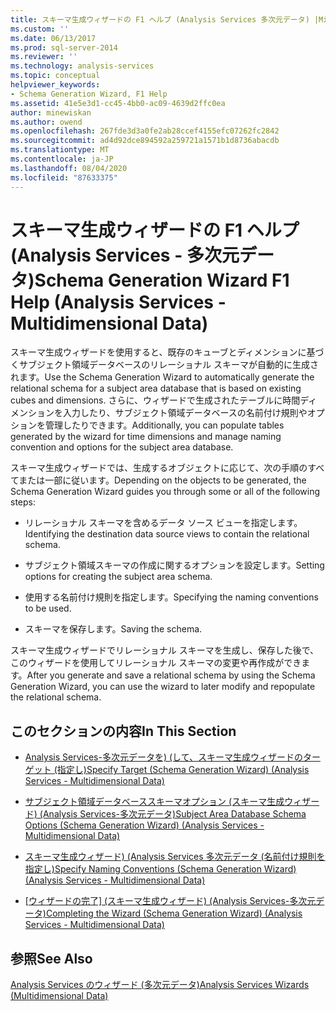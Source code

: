 ```yaml
---
title: スキーマ生成ウィザードの F1 ヘルプ (Analysis Services 多次元データ) |Microsoft Docs
ms.custom: ''
ms.date: 06/13/2017
ms.prod: sql-server-2014
ms.reviewer: ''
ms.technology: analysis-services
ms.topic: conceptual
helpviewer_keywords:
- Schema Generation Wizard, F1 Help
ms.assetid: 41e5e3d1-cc45-4bb0-ac09-4639d2ffc0ea
author: minewiskan
ms.author: owend
ms.openlocfilehash: 267fde3d3a0fe2ab28ccef4155efc07262fc2842
ms.sourcegitcommit: ad4d92dce894592a259721a1571b1d8736abacdb
ms.translationtype: MT
ms.contentlocale: ja-JP
ms.lasthandoff: 08/04/2020
ms.locfileid: "87633375"
---
```

# <a name="schema-generation-wizard-f1-help-analysis-services---multidimensional-data"></a><span data-ttu-id="031e0-102">スキーマ生成ウィザードの F1 ヘルプ (Analysis Services - 多次元データ)</span><span class="sxs-lookup"><span data-stu-id="031e0-102">Schema Generation Wizard F1 Help (Analysis Services - Multidimensional Data)</span></span>
  <span data-ttu-id="031e0-103">スキーマ生成ウィザードを使用すると、既存のキューブとディメンションに基づくサブジェクト領域データベースのリレーショナル スキーマが自動的に生成されます。</span><span class="sxs-lookup"><span data-stu-id="031e0-103">Use the Schema Generation Wizard to automatically generate the relational schema for a subject area database that is based on existing cubes and dimensions.</span></span> <span data-ttu-id="031e0-104">さらに、ウィザードで生成されたテーブルに時間ディメンションを入力したり、サブジェクト領域データベースの名前付け規則やオプションを管理したりできます。</span><span class="sxs-lookup"><span data-stu-id="031e0-104">Additionally, you can populate tables generated by the wizard for time dimensions and manage naming convention and options for the subject area database.</span></span>  
  
 <span data-ttu-id="031e0-105">スキーマ生成ウィザードでは、生成するオブジェクトに応じて、次の手順のすべてまたは一部に従います。</span><span class="sxs-lookup"><span data-stu-id="031e0-105">Depending on the objects to be generated, the Schema Generation Wizard guides you through some or all of the following steps:</span></span>  
  
-   <span data-ttu-id="031e0-106">リレーショナル スキーマを含めるデータ ソース ビューを指定します。</span><span class="sxs-lookup"><span data-stu-id="031e0-106">Identifying the destination data source views to contain the relational schema.</span></span>  
  
-   <span data-ttu-id="031e0-107">サブジェクト領域スキーマの作成に関するオプションを設定します。</span><span class="sxs-lookup"><span data-stu-id="031e0-107">Setting options for creating the subject area schema.</span></span>  
  
-   <span data-ttu-id="031e0-108">使用する名前付け規則を指定します。</span><span class="sxs-lookup"><span data-stu-id="031e0-108">Specifying the naming conventions to be used.</span></span>  
  
-   <span data-ttu-id="031e0-109">スキーマを保存します。</span><span class="sxs-lookup"><span data-stu-id="031e0-109">Saving the schema.</span></span>  
  
 <span data-ttu-id="031e0-110">スキーマ生成ウィザードでリレーショナル スキーマを生成し、保存した後で、このウィザードを使用してリレーショナル スキーマの変更や再作成ができます。</span><span class="sxs-lookup"><span data-stu-id="031e0-110">After you generate and save a relational schema by using the Schema Generation Wizard, you can use the wizard to later modify and repopulate the relational schema.</span></span>  
  
## <a name="in-this-section"></a><span data-ttu-id="031e0-111">このセクションの内容</span><span class="sxs-lookup"><span data-stu-id="031e0-111">In This Section</span></span>  
  
-   [<span data-ttu-id="031e0-112">Analysis Services-多次元データを&#41; &#40;して、スキーマ生成ウィザードのターゲット &#40;指定し&#41;</span><span class="sxs-lookup"><span data-stu-id="031e0-112">Specify Target &#40;Schema Generation Wizard&#41; &#40;Analysis Services - Multidimensional Data&#41;</span></span>](specify-target-schema-generation-wizard-analysis-services-multidimensional-data.md)  
  
-   [<span data-ttu-id="031e0-113">サブジェクト領域データベーススキーマオプション &#40;スキーマ生成ウィザード&#41; &#40;Analysis Services-多次元データ&#41;</span><span class="sxs-lookup"><span data-stu-id="031e0-113">Subject Area Database Schema Options &#40;Schema Generation Wizard&#41; &#40;Analysis Services - Multidimensional Data&#41;</span></span>](subject-area-database-schema-options-analysis-services-multidimensional-data.md)  
  
-   [<span data-ttu-id="031e0-114">スキーマ生成ウィザード&#41; &#40;Analysis Services 多次元データ &#40;名前付け規則を指定し&#41;</span><span class="sxs-lookup"><span data-stu-id="031e0-114">Specify Naming Conventions &#40;Schema Generation Wizard&#41; &#40;Analysis Services - Multidimensional Data&#41;</span></span>](specify-naming-conventions-schema-generation-analysis-services-multidimensional-data.md)  
  
-   <span data-ttu-id="031e0-115">[[ウィザードの完了] &#40;スキーマ生成ウィザード&#41; &#40;Analysis Services-多次元データ&#41;](complete-schema-generation-wizard-analysis-services-multidimensional-data.md)</span><span class="sxs-lookup"><span data-stu-id="031e0-115">[Completing the Wizard &#40;Schema Generation Wizard&#41; &#40;Analysis Services - Multidimensional Data&#41;](complete-schema-generation-wizard-analysis-services-multidimensional-data.md)</span></span>  
  
## <a name="see-also"></a><span data-ttu-id="031e0-116">参照</span><span class="sxs-lookup"><span data-stu-id="031e0-116">See Also</span></span>  
 [<span data-ttu-id="031e0-117">Analysis Services のウィザード &#40;多次元データ&#41;</span><span class="sxs-lookup"><span data-stu-id="031e0-117">Analysis Services Wizards &#40;Multidimensional Data&#41;</span></span>](analysis-services-wizards-multidimensional-data.md)  
  
  
